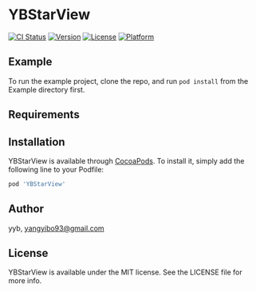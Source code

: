 # YBStarView

[![CI Status](https://img.shields.io/travis/yyb/YBStarView.svg?style=flat)](https://travis-ci.org/yyb/YBStarView)
[![Version](https://img.shields.io/cocoapods/v/YBStarView.svg?style=flat)](https://cocoapods.org/pods/YBStarView)
[![License](https://img.shields.io/cocoapods/l/YBStarView.svg?style=flat)](https://cocoapods.org/pods/YBStarView)
[![Platform](https://img.shields.io/cocoapods/p/YBStarView.svg?style=flat)](https://cocoapods.org/pods/YBStarView)

## Example

To run the example project, clone the repo, and run `pod install` from the Example directory first.

## Requirements

## Installation

YBStarView is available through [CocoaPods](https://cocoapods.org). To install
it, simply add the following line to your Podfile:

```ruby
pod 'YBStarView'
```

## Author

yyb, yangyibo93@gmail.com

## License

YBStarView is available under the MIT license. See the LICENSE file for more info.
